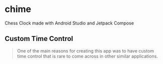 # chime
Chess Clock made with Android Studio and Jetpack Compose

## Custom Time Control

> One of the main reasons for creating this app was to have custom time control that is rare to come across in other similar applications.
